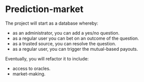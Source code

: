 # Prediction-market

The project will start as a database whereby:

* as an administrator, you can add a yes/no question.
* as a regular user you can bet on an outcome of the question.
* as a trusted source, you can resolve the question.
* as a regular user, you can trigger the mutual-based payouts.

Eventually, you will refactor it to include:

* access to oracles.
* market-making.